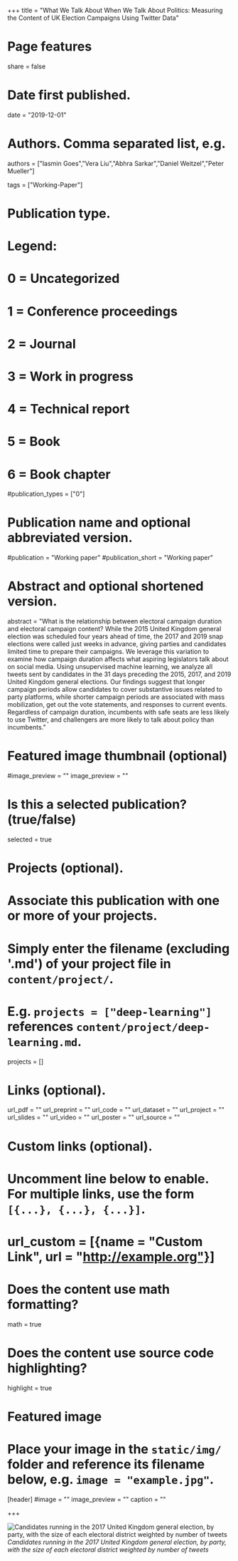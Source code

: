 +++
title = "What We Talk About When We Talk About Politics: Measuring the Content of UK Election Campaigns Using Twitter Data"

# Page features
share =  false 


# Date first published.
date = "2019-12-01"

# Authors. Comma separated list, e.g.
authors = ["Iasmin Goes","Vera Liu","Abhra Sarkar","Daniel Weitzel","Peter Mueller"]

tags = ["Working-Paper"]

# Publication type.
# Legend:
# 0 = Uncategorized
# 1 = Conference proceedings
# 2 = Journal
# 3 = Work in progress
# 4 = Technical report
# 5 = Book
# 6 = Book chapter
#publication_types = ["0"]

# Publication name and optional abbreviated version.
#publication = "Working paper"
#publication_short = "Working paper"

# Abstract and optional shortened version.
abstract = "What is the relationship between electoral campaign duration and electoral campaign content? While the 2015 United Kingdom general election was scheduled four years ahead of time, the 2017 and 2019 snap elections were called just weeks in advance, giving parties and candidates limited time to prepare their campaigns. We leverage this variation to examine how campaign duration affects what aspiring legislators talk about on social media. Using unsupervised machine learning, we analyze all tweets sent by candidates in the 31 days preceding the 2015, 2017, and 2019 United Kingdom general elections. Our findings suggest that longer campaign periods allow candidates to cover substantive issues related to party platforms, while shorter campaign periods are associated with mass mobilization, get out the vote statements, and responses to current events. Regardless of campaign duration, incumbents with safe seats are less likely to use Twitter, and challengers are more likely to talk about policy than incumbents."

# Featured image thumbnail (optional)
#image_preview = ""
image_preview = ""

# Is this a selected publication? (true/false)
selected = true

# Projects (optional).
#   Associate this publication with one or more of your projects.
#   Simply enter the filename (excluding '.md') of your project file in `content/project/`.
#   E.g. `projects = ["deep-learning"]` references `content/project/deep-learning.md`.
projects = []

# Links (optional).
url_pdf = ""
url_preprint = ""
url_code = ""
url_dataset = ""
url_project = ""
url_slides = ""
url_video = ""
url_poster = ""
url_source = ""

# Custom links (optional).
#   Uncomment line below to enable. For multiple links, use the form `[{...}, {...}, {...}]`.
# url_custom = [{name = "Custom Link", url = "http://example.org"}]

# Does the content use math formatting?
math = true

# Does the content use source code highlighting?
highlight = true

# Featured image
# Place your image in the `static/img/` folder and reference its filename below, e.g. `image = "example.jpg"`.
[header]
#image = ""
image_preview = ""
caption = ""

+++

![Candidates running in the 2017 United Kingdom general election, by party, with the size of each electoral district weighted by number of tweets](../../img/articles/labour-tory-map.png)
*Candidates running in the 2017 United Kingdom general election, by party, with the size of each electoral district weighted by number of tweets*

